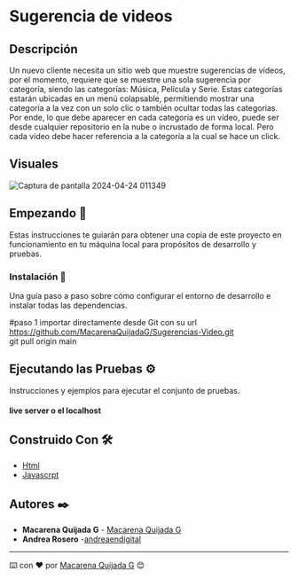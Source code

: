 # Sugerencia de videos

## Descripción

Un nuevo cliente necesita un sitio web que muestre sugerencias de vídeos, por el momento,
requiere que se muestre una sola sugerencia por categoría, siendo las categorías: Música,
Película y Serie. Estas categorías estarán ubicadas en un menú colapsable, permitiendo
mostrar una categoría a la vez con un solo clic o también ocultar todas las categorías. Por
ende, lo que debe aparecer en cada categoría es un vídeo, puede ser desde cualquier
repositorio en la nube o incrustado de forma local. Pero cada vídeo debe hacer referencia a
la categoría a la cual se hace un click.
## Visuales 


![Captura de pantalla 2024-04-24 011349](https://github.com/MacarenaQuijadaG/Sugerencias-Video/assets/50925916/4c645a07-8a04-487a-bf55-52f79435e7d4)



## Empezando 🚀

Estas instrucciones te guiarán para obtener una copia de este proyecto en funcionamiento en tu máquina local para propósitos de desarrollo y pruebas.


### Instalación 🔧

Una guía paso a paso sobre cómo configurar el entorno de desarrollo e instalar todas las dependencias.

#paso 1
importar directamente desde Git con su url https://github.com/MacarenaQuijadaG/Sugerencias-Video.git                       
git pull origin main

## Ejecutando las Pruebas ⚙️

Instrucciones y ejemplos para ejecutar el conjunto de pruebas.

#### live server o el localhost

## Construido Con 🛠️

- [Html](https://developer.mozilla.org/en-US/docs/Web/HTML) 
- [Javascrpt](https://developer.mozilla.org/es/docs/Web/JavaScript)

  
## Autores ✒️

- **Macarena Quijada G** - [Macarena Quijada G](https://github.com/MacarenaQuijadaG)
- **Andrea Rosero** -[andreaendigital](https://github.com/andreaendigital)
---

⌨️ con ❤️ por [Macarena Quijada G](https://github.com/MacarenaQuijadaG) 😊
